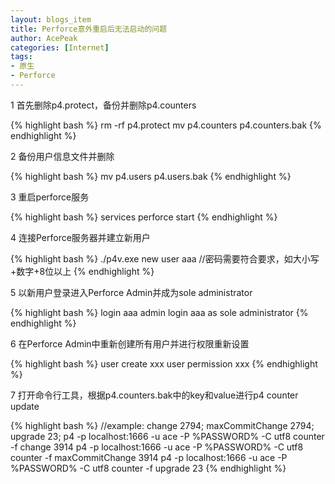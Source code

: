 ```yaml
---
layout: blogs_item
title: Perforce意外重启后无法启动的问题
author: AcePeak
categories: [Internet]
tags: 
- 原生
- Perforce
---
```



1 首先删除p4.protect，备份并删除p4.counters

{% highlight bash %}
rm -rf p4.protect
mv p4.counters p4.counters.bak
{% endhighlight %}

2 备份用户信息文件并删除

{% highlight bash %}
mv p4.users p4.users.bak
{% endhighlight %}

3 重启perforce服务

{% highlight bash %}
services perforce start
{% endhighlight %}

4 连接Perforce服务器并建立新用户

{% highlight bash %}
./p4v.exe
new user aaa //密码需要符合要求，如大小写+数字+8位以上
{% endhighlight %}

5 以新用户登录进入Perforce Admin并成为sole administrator

{% highlight bash %}
login aaa
admin login aaa as sole administrator
{% endhighlight %}

6 在Perforce Admin中重新创建所有用户并进行权限重新设置

{% highlight bash %}
user create xxx
user permission xxx
{% endhighlight %}

7 打开命令行工具，根据p4.counters.bak中的key和value进行p4 counter update

{% highlight bash %}
//example: change 2794; maxCommitChange 2794; upgrade 23;
p4 -p localhost:1666 -u ace -P %PASSWORD% -C utf8 counter -f change 3914
p4 -p localhost:1666 -u ace -P %PASSWORD% -C utf8 counter -f maxCommitChange 3914
p4 -p localhost:1666 -u ace -P %PASSWORD% -C utf8 counter -f upgrade 23
{% endhighlight %}
